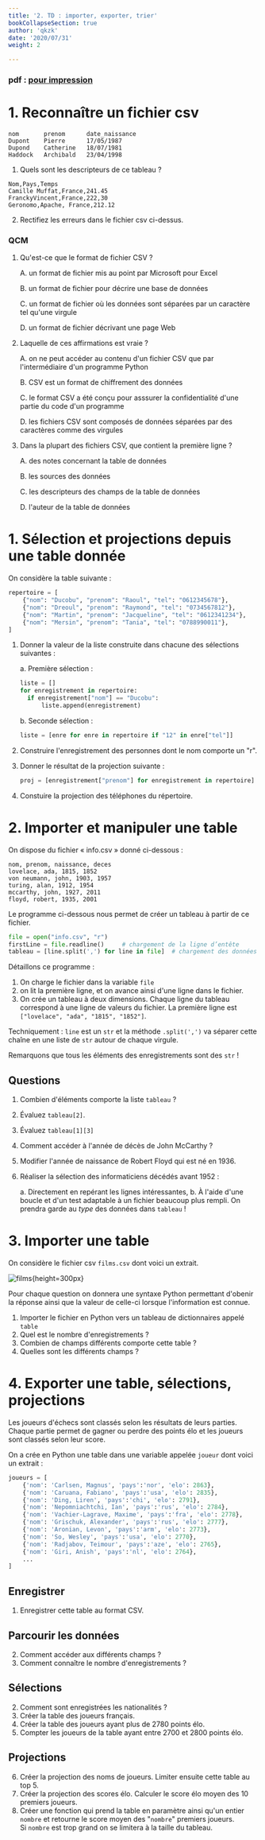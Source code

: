 ```yaml
---
title: '2. TD : importer, exporter, trier'
bookCollapseSection: true
author: 'qkzk'
date: '2020/07/31'
weight: 2

---
```


### pdf : [pour impression](./2_td.pdf)

# 1. Reconnaître un fichier csv

```
nom       prenom      date_naissance
Dupont    Pierre      17/05/1987
Dupond    Catherine   18/07/1981
Haddock   Archibald   23/04/1998
```

1. Quels sont les descripteurs de ce tableau ?

```
Nom,Pays,Temps
Camille Muffat,France,241.45
FranckyVincent,France,222,30
Geronomo,Apache, France,212.12
```

2. Rectifiez les erreurs dans le fichier csv ci-dessus.

### QCM

1. Qu'est-ce que le format de fichier CSV ?

    A. un format de fichier mis au point par Microsoft pour Excel

    B. un format de fichier pour décrire une base de données

    C. un format de fichier où les données sont séparées par un caractère tel qu'une virgule

    D. un format de fichier décrivant une page Web

2. Laquelle de ces affirmations est vraie ?

    A. on ne peut accéder au contenu d'un fichier CSV que par l'intermédiaire d'un programme Python

    B. CSV est un format de chiffrement des données

    C. le format CSV a été conçu pour asssurer la confidentialité d'une partie du code d'un programme

    D. les fichiers CSV sont composés de données séparées par des caractères comme des virgules

3. Dans la plupart des fichiers CSV, que contient la première ligne ?

    A. des notes concernant la table de données

    B. les sources des données

    C. les descripteurs des champs de la table de données

    D. l'auteur de la table de données


# 1. Sélection et projections depuis une table donnée

On considère la table suivante :

```python
repertoire = [
    {"nom": "Ducobu", "prenom": "Raoul", "tel": "0612345678"},
    {"nom": "Dreoul", "prenom": "Raymond", "tel": "0734567812"},
    {"nom": "Martin", "prenom": "Jacqueline", "tel": "0612341234"},
    {"nom": "Mersin", "prenom": "Tania", "tel": "0788990011"},
]
```

1. Donner la valeur de la liste construite dans chacune des sélections suivantes :

    a. Première sélection :

    ```python
    liste = []
    for enregistrement in repertoire:
      if enregistrement["nom"] == "Ducobu":
          liste.append(enregistrement)
    ```

    b. Seconde sélection :

    ```python
    liste = [enre for enre in repertoire if "12" in enre["tel"]]
    ```

2. Construire l'enregistrement des personnes dont le nom comporte un "r".

3. Donner le résultat de la projection suivante :


    ```python
    proj = [enregistrement["prenom"] for enregistrement in repertoire]
    ```

4. Constuire la projection des téléphones du répertoire.



# 2. Importer et manipuler une table


On dispose du fichier « info.csv » donné ci-dessous :

```
nom, prenom, naissance, deces
lovelace, ada, 1815, 1852
von neumann, john, 1903, 1957
turing, alan, 1912, 1954
mccarthy, john, 1927, 2011
floyd, robert, 1935, 2001
```

Le programme ci-dessous nous permet de créer un tableau à partir de ce fichier.

```python
file = open("info.csv", "r")
firstLine = file.readline()	    # chargement de la ligne d’entête
tableau = [line.split(',') for line in file]  # chargement des données
```

Détaillons ce programme :

1. On charge le fichier dans la variable `file`
2. on lit la première ligne, et on avance ainsi d'une ligne dans le fichier.
3. On crée un tableau à deux dimensions. Chaque ligne du tableau correspond
 à une ligne de valeurs du fichier. La première ligne est 
 `["lovelace", "ada", "1815", "1852"]`.

  Techniquement : `line` est un `str` et la méthode `.split(',')` va séparer
  cette chaîne en une liste de `str` autour de chaque virgule.

 Remarquons que tous les éléments des enregistrements sont des `str` !

## Questions

1. Combien d'éléments comporte la liste `tableau` ?
2. Évaluez `tableau[2]`.
3. Évaluez `tableau[1][3]`
4. Comment accéder à l'année de décès de John McCarthy ?
5. Modifier l'année de naissance de Robert Floyd qui est né en 1936.
6. Réaliser la sélection des informaticiens décédés avant 1952 :

    a. Directement en repérant les lignes intéressantes,
    b. À l'aide d'une boucle et d'un test adaptable à un fichier beaucoup
      plus rempli. On prendra garde au _type_ des données dans `tableau` !


# 3. Importer une table

On considère le fichier csv `films.csv` dont voici un extrait.

![films](/uploads/docsnsi/table_csv/data-visualization-movies_csv-1024x686.png){height=300px}

Pour chaque question on donnera une syntaxe Python permettant d'obenir la
réponse ainsi que la valeur de celle-ci lorsque l'information est connue.


1. Importer le fichier en Python vers un tableau de dictionnaires appelé `table`
2. Quel est le nombre d'enregistrements ?
3. Combien de champs différents comporte cette table ?
3. Quelles sont les différents champs ?

# 4. Exporter une table, sélections, projections

Les joueurs d'échecs sont classés selon les résultats de leurs parties.
Chaque partie permet de gagner ou perdre des points élo et les joueurs
sont classés selon leur score.

On a crée en Python une table dans une variable appelée `joueur` dont voici
un extrait :

```python
joueurs = [
    {'nom': 'Carlsen, Magnus', 'pays':'nor', 'elo': 2863},
    {'nom': 'Caruana, Fabiano', 'pays':'usa', 'elo': 2835},
    {'nom': 'Ding, Liren', 'pays':'chi', 'elo': 2791},
    {'nom': 'Nepomniachtchi, Ian', 'pays':'rus', 'elo': 2784},
    {'nom': 'Vachier-Lagrave, Maxime', 'pays':'fra', 'elo': 2778},
    {'nom': 'Grischuk, Alexander', 'pays':'rus', 'elo': 2777},
    {'nom': 'Aronian, Levon', 'pays':'arm', 'elo': 2773},
    {'nom': 'So, Wesley', 'pays':'usa', 'elo': 2770},
    {'nom': 'Radjabov, Teimour', 'pays':'aze', 'elo': 2765},
    {'nom': 'Giri, Anish', 'pays':'nl', 'elo': 2764},
    ...
]
```

## Enregistrer

1. Enregistrer cette table au format CSV.

## Parcourir les données

2. Comment accéder aux différents champs ?
3. Comment connaître le nombre d'enregistrements ?

## Sélections

2. Comment sont enregistrées les nationalités ?
3. Créer la table des joueurs français.
4. Créer la table des joueurs ayant plus de 2780 points élo.
5. Compter les joueurs de la table ayant entre 2700 et 2800 points élo.

## Projections

6. Créer la projection des noms de joueurs. Limiter ensuite cette table
    au top 5.
7. Créer la projection des scores élo. Calculer le score élo moyen des 10
    premiers joueurs.
8. Créer une fonction qui prend la table en paramètre ainsi qu'un entier
    `nombre` et retourne le score moyen des "`nombre`" premiers joueurs.\
    Si `nombre` est trop grand on se limitera à la taille du tableau.
